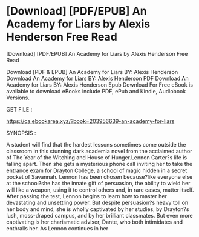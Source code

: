 # [Download] [PDF/EPUB] An Academy for Liars by Alexis Henderson Free Read
[Download] [PDF/EPUB] An Academy for Liars by Alexis Henderson Free Read

Download [PDF & EPUB] An Academy for Liars BY: Alexis Henderson Download An Academy for Liars BY: Alexis Henderson PDF Download An Academy for Liars BY: Alexis Henderson Epub Download For Free eBook is available to download eBooks include PDF, ePub and Kindle, Audiobook Versions.

GET FILE :

https://ca.ebookarea.xyz/?book=203956639-an-academy-for-liars

SYNOPSIS : 

A student will find that the hardest lessons sometimes come outside the classroom in this stunning dark academia novel from the acclaimed author of The Year of the Witching and House of Hunger.Lennon Carter?s life is falling apart. Then she gets a mysterious phone call inviting her to take the entrance exam for Drayton College, a school of magic hidden in a secret pocket of Savannah. Lennon has been chosen because?like everyone else at the school?she has the innate gift of persuasion, the ability to wield her will like a weapon, using it to control others and, in rare cases, matter itself. After passing the test, Lennon begins to learn how to master her devastating and unsettling power. But despite persuasion?s heavy toll on her body and mind, she is wholly captivated by her studies, by Drayton?s lush, moss-draped campus, and by her brilliant classmates. But even more captivating is her charismatic adviser, Dante, who both intimidates and enthralls her. As Lennon continues in her 

